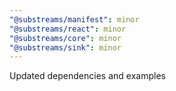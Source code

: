 ```yaml
---
"@substreams/manifest": minor
"@substreams/react": minor
"@substreams/core": minor
"@substreams/sink": minor
---
```


Updated dependencies and examples
